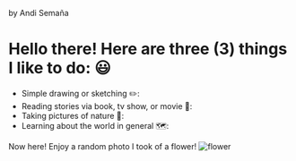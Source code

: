 by Andi Semaña
# **Hello there! Here are three (3) things I like to do:** 😃
- Simple drawing or sketching ✏️:
- Reading stories via book, tv show, or movie 📖:
- Taking pictures of nature 🥬:
- Learning about the world in general 🗺️:

Now here! Enjoy a random photo I took of a flower! 
![flower](https://user-images.githubusercontent.com/118245646/202210037-ba23e202-d28c-4e31-932c-799300530dbe.jpg)
